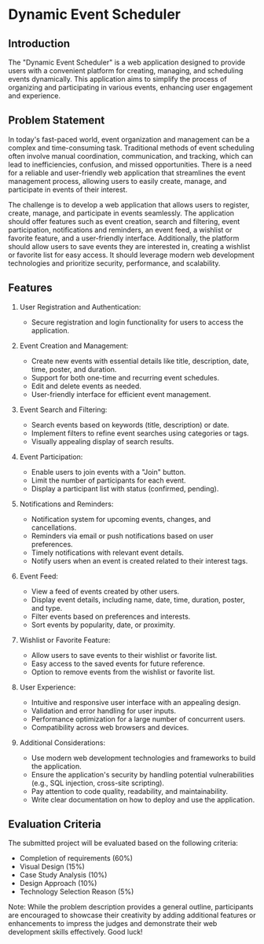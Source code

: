 # Dynamic Event Scheduler

## Introduction
The "Dynamic Event Scheduler" is a web application designed to provide users with a convenient platform for creating, managing, and scheduling events dynamically. This application aims to simplify the process of organizing and participating in various events, enhancing user engagement and experience.

## Problem Statement
In today's fast-paced world, event organization and management can be a complex and time-consuming task. Traditional methods of event scheduling often involve manual coordination, communication, and tracking, which can lead to inefficiencies, confusion, and missed opportunities. There is a need for a reliable and user-friendly web application that streamlines the event management process, allowing users to easily create, manage, and participate in events of their interest.

The challenge is to develop a web application that allows users to register, create, manage, and participate in events seamlessly. The application should offer features such as event creation, search and filtering, event participation, notifications and reminders, an event feed, a wishlist or favorite feature, and a user-friendly interface. Additionally, the platform should allow users to save events they are interested in, creating a wishlist or favorite list for easy access. It should leverage modern web development technologies and prioritize security, performance, and scalability.

## Features
1. User Registration and Authentication:
   - Secure registration and login functionality for users to access the application.

2. Event Creation and Management:
   - Create new events with essential details like title, description, date, time, poster, and duration.
   - Support for both one-time and recurring event schedules.
   - Edit and delete events as needed.
   - User-friendly interface for efficient event management.

3. Event Search and Filtering:
   - Search events based on keywords (title, description) or date.
   - Implement filters to refine event searches using categories or tags.
   - Visually appealing display of search results.

4. Event Participation:
   - Enable users to join events with a "Join" button.
   - Limit the number of participants for each event.
   - Display a participant list with status (confirmed, pending).

5. Notifications and Reminders:
   - Notification system for upcoming events, changes, and cancellations.
   - Reminders via email or push notifications based on user preferences.
   - Timely notifications with relevant event details.
   - Notify users when an event is created related to their interest tags.

6. Event Feed:
   - View a feed of events created by other users.
   - Display event details, including name, date, time, duration, poster, and type.
   - Filter events based on preferences and interests.
   - Sort events by popularity, date, or proximity.

7. Wishlist or Favorite Feature:
   - Allow users to save events to their wishlist or favorite list.
   - Easy access to the saved events for future reference.
   - Option to remove events from the wishlist or favorite list.

8. User Experience:
   - Intuitive and responsive user interface with an appealing design.
   - Validation and error handling for user inputs.
   - Performance optimization for a large number of concurrent users.
   - Compatibility across web browsers and devices.

9. Additional Considerations:
   - Use modern web development technologies and frameworks to build the application.
   - Ensure the application's security by handling potential vulnerabilities (e.g., SQL injection, cross-site scripting).
   - Pay attention to code quality, readability, and maintainability.
   - Write clear documentation on how to deploy and use the application.

## Evaluation Criteria
The submitted project will be evaluated based on the following criteria:
- Completion of requirements (60%)
- Visual Design (15%)
- Case Study Analysis (10%)
- Design Approach (10%)
- Technology Selection Reason (5%)

Note: While the problem description provides a general outline, participants are encouraged to showcase their creativity by adding additional features or enhancements to impress the judges and demonstrate their web development skills effectively. Good luck!

